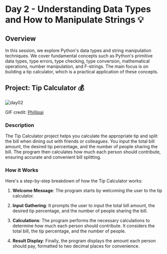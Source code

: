 # Day 2 - Understanding Data Types and How to Manipulate Strings 💡

## Overview

In this session, we explore Python's data types and string manipulation techniques. We cover fundamental concepts such as Python's primitive data types, type errors, type checking, type conversion, mathematical operations, number manipulation, and F-strings. The main focus is on building a tip calculator, which is a practical application of these concepts.

## Project: Tip Calculator 💰
![day02](https://user-images.githubusercontent.com/98851253/154178407-2fd555e2-2bdd-4a87-ad03-477e07cb307e.gif)


GIF credit: [Phillipai](https://github.com/phillipai)

### Description

The Tip Calculator project helps you calculate the appropriate tip and split the bill when dining out with friends or colleagues. You input the total bill amount, the desired tip percentage, and the number of people sharing the bill. The program then calculates how much each person should contribute, ensuring accurate and convenient bill splitting.

### How it Works

Here's a step-by-step breakdown of how the Tip Calculator works:

1. **Welcome Message**: The program starts by welcoming the user to the tip calculator.

2. **Input Gathering**: It prompts the user to input the total bill amount, the desired tip percentage, and the number of people sharing the bill.

3. **Calculations**: The program performs the necessary calculations to determine how much each person should contribute. It considers the total bill, the tip percentage, and the number of people.

4. **Result Display**: Finally, the program displays the amount each person should pay, formatted to two decimal places for convenience.

